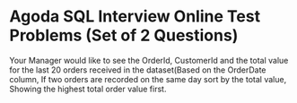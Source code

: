# Agoda SQL Interview Online Test Problems (Set of 2 Questions)

 Your Manager would like to see the OrderId, CustomerId and the total value for the last 20 orders received in the dataset(Based on the OrderDate column,
 If two orders are recorded on the same day sort by the total value, Showing the highest total order value first.
